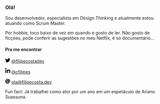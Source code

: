 ### Olá!

Sou desenvolvedor, especialista em Design Thinking e atualmente estou atuando como Scrum Master.

Por hobbie, toco baixo de vez em quando e gosto de ler. Não gosto de ficções, pode conferir as sugestões no meu Netflix, é só documentário...
#### Pra me encontrar

<a href="https://twitter.com/filipecostadev"><img src="https://github.com/cfilipes/cfilipes/blob/principal/ico/twitter.svg" width="16"></img></a> [@filipecostadev](https://twitter.com/filipecostadev)   

<a href="https://www.linkedin.com/in/cfilipes/"><img src="https://github.com/cfilipes/cfilipes/blob/principal/ico/linkedin.svg" width="16"></img></a> [@cfilipes](https://www.linkedin.com/in/cfilipes/)  

<a href="mailto:ola@filpecosta.dev"><img src="https://github.com/cfilipes/cfilipes/blob/principal/ico/mail.svg" width="16"></img></a> [ola@filipecosta.dev](mailto:ola@filpecosta.dev)  

Fun fact: Já trabalhei como ator por um ano em um espetáculo de Ariano Suassuna.
<!--
**cfilipes/cfilipes** is a ✨ _special_ ✨ repository because its `README.md` (this file) appears on your GitHub profile.

Here are some ideas to get you started:

- 🔭 I’m currently working on ...
- 🌱 I’m currently learning ...
- 👯 I’m looking to collaborate on ...
- 🤔 I’m looking for help with ...
- 💬 Ask me about ...
- 📫 How to reach me: ...
- 😄 Pronouns: ...
- ⚡ Fun fact: ...
-->
